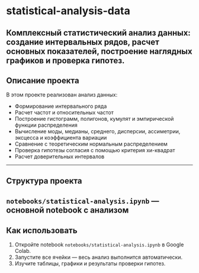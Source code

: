 # statistical-analysis-data
Комплексный статистический анализ данных: создание интервальных рядов, расчет основных показателей, построение наглядных графиков и проверка гипотез.
---

## Описание проекта

В этом проекте реализован анализ данных:
- Формирование интервального ряда
- Расчет частот и относительных частот
- Построение гистограмм, полигонов, кумулят и эмпирической функции распределения
- Вычисление моды, медианы, среднего, дисперсии, ассиметрии, эксцесса и коэффициента вариации
- Сравнение с теоретическим нормальным распределением
- Проверка гипотезы согласия с помощью критерия хи-квадрат
- Расчет доверительных интервалов

---

## Структура проекта

`notebooks/statistical-analysis.ipynb` — основной notebook с анализом
---

## Как использовать

1. Откройте notebook `notebooks/statistical-analysis.ipynb` в Google Colab.
2. Запустите все ячейки — весь анализ выполнится автоматически.
3. Изучите таблицы, графики и результаты проверки гипотез.
